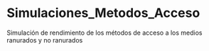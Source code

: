 # Simulaciones_Metodos_Acceso
Simulación de rendimiento de los métodos de acceso a los medios ranurados y no ranurados

